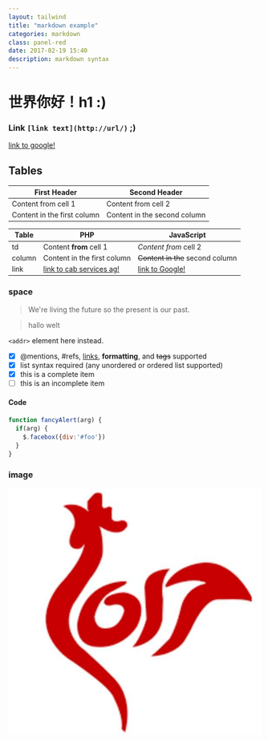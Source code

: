 ```yaml
---
layout: tailwind
title: "markdown example"
categories: markdown
class: panel-red
date: 2017-02-19 15:40
description: markdown syntax
---
```


# 世界你好！h1 :)

### Link `[link text](http://url/)` ;)

[link to google!](http://www.google.com/)

## Tables

First Header | Second Header
------------ | -------------
Content from cell 1 | Content from cell 2
Content in the first column | Content in the second column

Table | PHP | JavaScript
------------ | ------------ | -------------
td | Content **from** cell 1 | *Content from* cell 2
column |Content in the first column | <del>Content in the</del> second column
link | [link to cab services ag!](https://www.cabag.ch/) | [link to Google!](http://google.com)

### space

> We're living the future so the present is our past.

> hallo welt

`<addr>` element here instead.

- [x] @mentions, #refs, [links](http://www.google.com), **formatting**, and <del>tags</del> supported
- [x] list syntax required (any unordered or ordered list supported)
- [x] this is a complete item
- [ ] this is an incomplete item

#### Code

```javascript
function fancyAlert(arg) {
  if(arg) {
    $.facebox({div:'#foo'})
  }
}
```
### image

![image alt text](assets/test.png)
